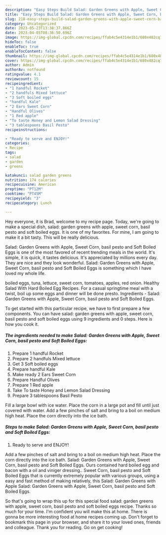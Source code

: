 ```yaml
---
description: "Easy Steps Build Salad: Garden Greens with Apple, Sweet Corn, basil pesto and Soft Boiled Eggs the Very Delicious}"
title: "Easy Steps Build Salad: Garden Greens with Apple, Sweet Corn, basil pesto and Soft Boiled Eggs the Very Delicious}"
slug: 218-easy-steps-build-salad-garden-greens-with-apple-sweet-corn-basil-pesto-and-soft-boiled-eggs-the-very-delicious
category: Uncategorized
date: 2023-05-23T13:38:37.866Z
date: 2023-04-05T08:36:50.696Z
image: https://img-global.cpcdn.com/recipes/ffab4c5e4314e1b1/680x482cq70/salad-garden-greens-with-apple-sweet-corn-basil-pesto-and-soft-boiled-eggs-recipe-main-photo.jpg
hideToc: false
enableToc: true
enableTocContent: false
thumbnail: https://img-global.cpcdn.com/recipes/ffab4c5e4314e1b1/680x482cq70/salad-garden-greens-with-apple-sweet-corn-basil-pesto-and-soft-boiled-eggs-recipe-main-photo.jpg
cover: https://img-global.cpcdn.com/recipes/ffab4c5e4314e1b1/680x482cq70/salad-garden-greens-with-apple-sweet-corn-basil-pesto-and-soft-boiled-eggs-recipe-main-photo.jpg
author: Admin
authorAv: notfound
ratingvalue: 4.1
reviewcount: 15
recipeingredient:
- "1 handful Rocket"
- "2 handfuls Mixed lettuce"
- "3 Soft boiled eggs"
- "handful Kale"
- "2 Ears Sweet Corn"
- "Handful Olives"
- "1 Red apple"
- "To taste Honey and Lemon Salad Dressing"
- "3 tablespoons Basil Pesto"
recipeinstructions:

- "Ready to serve and ENJOY!"
categories:
- Recipe
tags:
- salad
- garden
- greens

katakunci: salad garden greens 
nutrition: 174 calories
recipecuisine: American
preptime: "PT12M"
cooktime: "PT45M"
recipeyield: "3"
recipecategory: Lunch

---
```



Hey everyone, it is Brad, welcome to my recipe page. Today, we're going to make a special dish, salad: garden greens with apple, sweet corn, basil pesto and soft boiled eggs. It is one of my favorites. For mine, I am going to make it a bit tasty. This will be really delicious.

Salad: Garden Greens with Apple, Sweet Corn, basil pesto and Soft Boiled Eggs is one of the most favored of recent trending meals in the world. It's simple, it is quick, it tastes delicious. It's appreciated by millions every day. They are nice and they look wonderful. Salad: Garden Greens with Apple, Sweet Corn, basil pesto and Soft Boiled Eggs is something which I have loved my whole life.

boiled eggs, tuna, lettuce, sweet corn, tomatoes, apples, red onion. Healthy Salad With Hard Boiled Egg Recipes. For a casual springtime meal with a twist, boil up some eggs and dinner will be done presto. Ingredients - Salad: Garden Greens with Apple, Sweet Corn, basil pesto and Soft Boiled Eggs.


To get started with this particular recipe, we have to first prepare a few components. You can have salad: garden greens with apple, sweet corn, basil pesto and soft boiled eggs using 9 ingredients and 0 steps. Here is how you cook it.

<!--inarticleads1-->

##### The ingredients needed to make Salad: Garden Greens with Apple, Sweet Corn, basil pesto and Soft Boiled Eggs:

1. Prepare 1 handful Rocket
1. Prepare 2 handfuls Mixed lettuce
1. Get 3 Soft boiled eggs
1. Prepare handful Kale
1. Make ready 2 Ears Sweet Corn
1. Prepare Handful Olives
1. Prepare 1 Red apple
1. Take To taste Honey and Lemon Salad Dressing
1. Prepare 3 tablespoons Basil Pesto


Fill a large bowl with ice water. Place the corn in a large pot and fill until just covered with water. Add a few pinches of salt and bring to a boil on medium high heat. Place the corn directly into the ice bath. 

<!--inarticleads2-->

##### Steps to make Salad: Garden Greens with Apple, Sweet Corn, basil pesto and Soft Boiled Eggs:


1. Ready to serve and ENJOY!

Add a few pinches of salt and bring to a boil on medium high heat. Place the corn directly into the ice bath. Salad: Garden Greens with Apple, Sweet Corn, basil pesto and Soft Boiled Eggs. Ours contained hard boiled egg and bacon with a oil and viniger dressing.. Sweet Corn, basil pesto and Soft Boiled Eggs that is currently extremely popular with various groups, using a easy and fast method of making relatively, this Salad: Garden Greens with Apple Salad: Garden Greens with Apple, Sweet Corn, basil pesto and Soft Boiled Eggs. 

So that's going to wrap this up for this special food salad: garden greens with apple, sweet corn, basil pesto and soft boiled eggs recipe. Thanks so much for your time. I'm confident you will make this at home. There is gonna be more interesting food at home recipes coming up. Don't forget to bookmark this page in your browser, and share it to your loved ones, friends and colleague. Thank you for reading. Go on get cooking!
